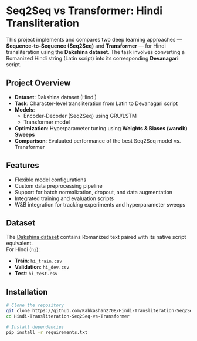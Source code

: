 # Seq2Seq vs Transformer: Hindi Transliteration

This project implements and compares two deep learning approaches — **Sequence-to-Sequence (Seq2Seq)** and **Transformer** — for Hindi transliteration using the **Dakshina dataset**. The task involves converting a Romanized Hindi string (Latin script) into its corresponding **Devanagari** script.

##  Project Overview
- **Dataset**: Dakshina dataset (Hindi)
- **Task**: Character-level transliteration from Latin to Devanagari script
- **Models**:
  - Encoder-Decoder (Seq2Seq) using GRU/LSTM
  - Transformer model
- **Optimization**: Hyperparameter tuning using **Weights & Biases (wandb) Sweeps**
- **Comparison**: Evaluated performance of the best Seq2Seq model vs. Transformer

##  Features
- Flexible model configurations
- Custom data preprocessing pipeline
- Support for batch normalization, dropout, and data augmentation
- Integrated training and evaluation scripts
- W&B integration for tracking experiments and hyperparameter sweeps

##  Dataset
The [Dakshina dataset](https://github.com/google-research-datasets/dakshina) contains Romanized text paired with its native script equivalent.  
For Hindi (`hi`):
- **Train**: `hi_train.csv`
- **Validation**: `hi_dev.csv`
- **Test**: `hi_test.csv`

##  Installation
```bash
# Clone the repository
git clone https://github.com/Kahkashan2708/Hindi-Transliteration-Seq2Seq-vs-Transformer
cd Hindi-Transliteration-Seq2Seq-vs-Transformer

# Install dependencies
pip install -r requirements.txt

